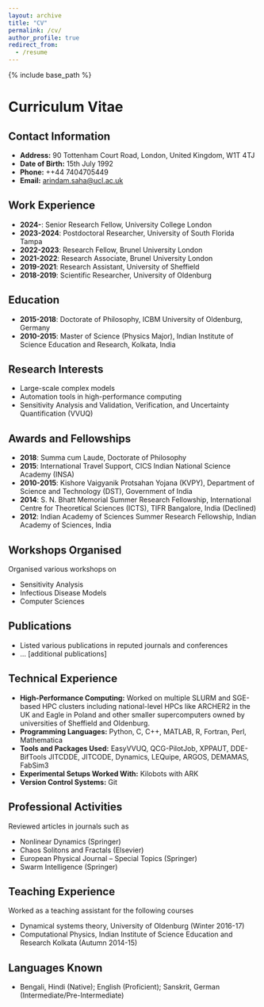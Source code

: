 ```yaml
---
layout: archive
title: "CV"
permalink: /cv/
author_profile: true
redirect_from:
  - /resume
---
```


{% include base_path %}

# Curriculum Vitae

## Contact Information
- **Address:** 90 Tottenham Court Road, London, United Kingdom, W1T 4TJ
- **Date of Birth:** 15th July 1992
- **Phone:** ++44 7404705449
- **Email:** arindam.saha@ucl.ac.uk

## Work Experience
- **2024-**: Senior Research Fellow, University College London
- **2023-2024**: Postdoctoral Researcher, University of South Florida Tampa
- **2022-2023**: Research Fellow, Brunel University London
- **2021-2022**: Research Associate, Brunel University London
- **2019-2021**: Research Assistant, University of Sheffield
- **2018-2019**: Scientific Researcher, University of Oldenburg

## Education
- **2015-2018**: Doctorate of Philosophy, ICBM University of Oldenburg, Germany
- **2010-2015**: Master of Science (Physics Major), Indian Institute of Science Education and Research, Kolkata, India

## Research Interests
- Large-scale complex models
- Automation tools in high-performance computing
- Sensitivity Analysis and Validation, Verification, and Uncertainty Quantification (VVUQ)

## Awards and Fellowships
- **2018**: Summa cum Laude, Doctorate of Philosophy
- **2015**: International Travel Support, CICS Indian National Science Academy (INSA)
- **2010-2015**: Kishore Vaigyanik Protsahan Yojana (KVPY), Department of Science and Technology (DST), Government of India
- **2014**: S. N. Bhatt Memorial Summer Research Fellowship, International Centre for Theoretical Sciences (ICTS), TIFR Bangalore, India (Declined)
- **2012**: Indian Academy of Sciences Summer Research Fellowship, Indian Academy of Sciences, India

## Workshops Organised
Organised various workshops on 
- Sensitivity Analysis
- Infectious Disease Models
- Computer Sciences

## Publications
- Listed various publications in reputed journals and conferences
- ... [additional publications]

## Technical Experience
- **High-Performance Computing:** Worked on multiple SLURM and SGE-based HPC clusters including national-level HPCs like ARCHER2 in the UK and Eagle in Poland and other smaller supercomputers owned by universities of Sheffield and Oldenburg.
- **Programming Languages:** Python, C, C++, MATLAB, R, Fortran, Perl, Mathematica
- **Tools and Packages Used:** EasyVVUQ, QCG-PilotJob, XPPAUT, DDE-BifTools JITCDDE, JITCODE, Dynamics, LEQuipe, ARGOS, DEMAMAS, FabSim3
- **Experimental Setups Worked With:** Kilobots with ARK
- **Version Control Systems:** Git

## Professional Activities
Reviewed articles in journals such as
- Nonlinear Dynamics (Springer)
- Chaos Solitons and Fractals (Elsevier)
- European Physical Journal – Special Topics (Springer)
- Swarm Intelligence (Springer)

## Teaching Experience
Worked as a teaching assistant for the following courses
- Dynamical systems theory, University of Oldenburg (Winter 2016-17)
- Computational Physics, Indian Institute of Science Education and Research Kolkata (Autumn 2014-15)

## Languages Known
- Bengali, Hindi (Native); English (Proficient); Sanskrit, German (Intermediate/Pre-Intermediate)
